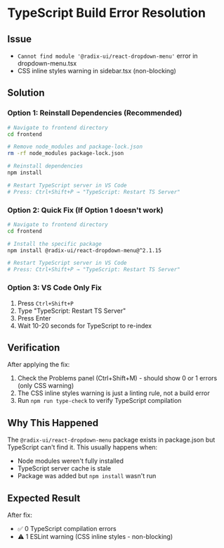# TypeScript Build Error Resolution

## Issue
- `Cannot find module '@radix-ui/react-dropdown-menu'` error in dropdown-menu.tsx
- CSS inline styles warning in sidebar.tsx (non-blocking)

## Solution

### Option 1: Reinstall Dependencies (Recommended)

```bash
# Navigate to frontend directory
cd frontend

# Remove node_modules and package-lock.json
rm -rf node_modules package-lock.json

# Reinstall dependencies
npm install

# Restart TypeScript server in VS Code
# Press: Ctrl+Shift+P → "TypeScript: Restart TS Server"
```

### Option 2: Quick Fix (If Option 1 doesn't work)

```bash
# Navigate to frontend directory
cd frontend

# Install the specific package
npm install @radix-ui/react-dropdown-menu@^2.1.15

# Restart TypeScript server in VS Code
# Press: Ctrl+Shift+P → "TypeScript: Restart TS Server"
```

### Option 3: VS Code Only Fix

1. Press `Ctrl+Shift+P`
2. Type "TypeScript: Restart TS Server"
3. Press Enter
4. Wait 10-20 seconds for TypeScript to re-index

## Verification

After applying the fix:

1. Check the Problems panel (Ctrl+Shift+M) - should show 0 or 1 errors (only CSS warning)
2. The CSS inline styles warning is just a linting rule, not a build error
3. Run `npm run type-check` to verify TypeScript compilation

## Why This Happened

The `@radix-ui/react-dropdown-menu` package exists in package.json but TypeScript can't find it. This usually happens when:
- Node modules weren't fully installed
- TypeScript server cache is stale
- Package was added but `npm install` wasn't run

## Expected Result

After fix:
- ✅ 0 TypeScript compilation errors
- ⚠️ 1 ESLint warning (CSS inline styles - non-blocking)
